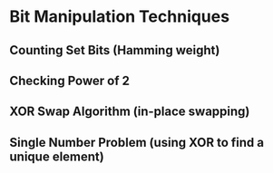 # Bit Manipulation Techniques

## Counting Set Bits (Hamming weight)

## Checking Power of 2

## XOR Swap Algorithm (in-place swapping)

## Single Number Problem (using XOR to find a unique element)
